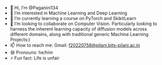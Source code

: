 - 👋 Hi, I’m @Paganini134
- 👀 I’m interested in Machine Learning and Deep Learning
- 🌱 I’m currently learning a course on PyTorch and SkikitLearn 
- 💞️ I’m looking to collaborate on Computer Vision. Particularly looking to harness the inherent learning capacity of diffusion models across different domains, along with traditional generic Machine Learning Projects:)
- 📫 How to reach me: Gmail: f20220758@pilani.bits-pilani.ac.in
- 😄 Pronouns: he/him
- ⚡ Fun fact: Life is unfair

<!---
Paganini134/Paganini134 is a ✨ special ✨ repository because its `README.md` (this file) appears on your GitHub profile.
You can click the Preview link to take a look at your changes.
--->
